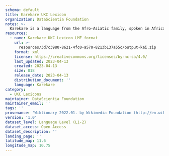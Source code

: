 ```yaml
---
schema: default
title: Karekare UKC Lexicon
organization: DataScientia Foundation
notes: >-
  Karekare is a language from the Afro-Asiatic family, spoken in Africa. The UKC Lexicon of Karekare is represented as a lexico-semantic network. It consists of words, word senses, synsets, as well as sense-level and synset-level relationships.
resources:
  - name: Karekare UKC Lexicon LMF format
    url: >-
      resources/3d7c3980-8621-4fc0-a570-8213b137a55c/output-kai.zip
    format: xml
    license: https://creativecommons.org/licenses/by-nc-sa/4.0/
    last_updated: 2023-04-13
    created: 2023-04-13
    size: 818
    release_date: 2023-04-13
    distribution_document: ''
    language: Karekare
category:
  - UKC Lexicons
maintainer: DataScientia Foundation
maintainer_email: ''
tags: ''
provenance: 'Wiktionary 2022.01. by Wikimedia Foundation (http://en.wiktionary.org); KinDiv: Kinship Diversity 1.0 by Temuulen Khishigsuren (http://ukc.disi.unitn.it/index.php/kinship/); Princeton WordNet 2.1 by Princeton University (https://wordnet.princeton.edu)'
version: '1.0'
dataset_level: Language Level (L1-2)
dataset_access: Open Access
dataset_description: ''
landing_page: ''
latitude_map: 11.6
longitude_map: 10.75
---
```


